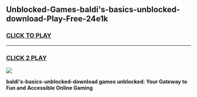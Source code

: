 
## Unblocked-Games-baldi's-basics-unblocked-download-Play-Free-24e1k
<h3>
<a href="https://premium76.site?title=baldi's-basics-unblocked-download&ref=21A">CLICK TO PLAY</a></h3>
<hr>

<h3>
<a href="https://premium76.site?title=baldi's-basics-unblocked-download&ref=21A">CLICK 2 PLAY</a>
  
</h3>

<a href="https://premium76.site?title=baldi's-basics-unblocked-download&ref=21A"><img src="https://clearcache.store/games.png"></a>


**baldi's-basics-unblocked-download games unblocked: Your Gateway to Fun and Accessible Online Gaming**
